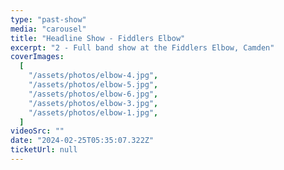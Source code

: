 ```yaml
---
type: "past-show"
media: "carousel"
title: "Headline Show - Fiddlers Elbow"
excerpt: "2 - Full band show at the Fiddlers Elbow, Camden"
coverImages:
  [
    "/assets/photos/elbow-4.jpg",
    "/assets/photos/elbow-5.jpg",
    "/assets/photos/elbow-6.jpg",
    "/assets/photos/elbow-3.jpg",
    "/assets/photos/elbow-1.jpg",
  ]
videoSrc: ""
date: "2024-02-25T05:35:07.322Z"
ticketUrl: null
---
```

